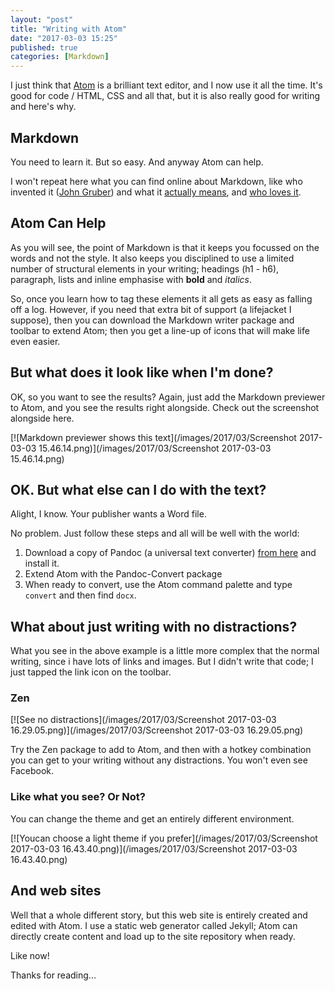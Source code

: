 ```yaml
---
layout: "post"
title: "Writing with Atom"
date: "2017-03-03 15:25"
published: true
categories: [Markdown]
---
```

I just think that [Atom][86aa3b11] is a brilliant text editor, and I now use it all the time. It's good for code / HTML, CSS and all that, but it is also really good for writing and here's why.

  [86aa3b11]: https://atom.io "Get Atom for yourself"

## Markdown

You need to learn it. But so easy. And anyway Atom can help.

I won't repeat here what you can find online about Markdown, like who invented it ([John Gruber][6028e808]) and what it [actually means][ee933fd6], and [who loves it][41bd7e97].

  [6028e808]: https://daringfireball.net/projects/markdown/ "Take a look here"
  [41bd7e97]: https://www.google.co.uk/?gfe_rd=cr&ei=aYy5WJfXMIOFaIP7pqAM#q=love+markdown "Google helps here"
  [ee933fd6]: http://commonmark.org/help/ "Get the lowdown"

## Atom Can Help

As you will see, the point of Markdown is that it keeps you focussed on the words and not the style. It also keeps you disciplined to use a limited number of structural elements in your writing; headings (h1 - h6), paragraph, lists and inline emphasise with **bold** and _italics_.

So, once you learn how to tag these elements it all gets as easy as falling off a log. However, if you need that extra bit of support (a lifejacket I suppose), then you can download the Markdown writer package and toolbar to extend Atom; then you get a line-up of icons that will make life even easier.

## But what does it look like when I'm done?

OK, so you want to see the results? Again, just add the Markdown previewer to Atom, and you see the results right alongside. Check out the screenshot alongside here.

[![Markdown previewer shows this text](/images/2017/03/Screenshot 2017-03-03 15.46.14.png)](/images/2017/03/Screenshot 2017-03-03 15.46.14.png)

## OK. But what else can I do with the text?

Alight, I know. Your publisher wants a Word file.

No problem. Just follow these steps and all will be well with the world:

1. Download a copy of Pandoc (a universal text converter) [from here][57e586b0] and install it.
2. Extend Atom with the Pandoc-Convert package
3. When ready to convert, use the Atom command palette and type `convert` and then find `docx`.

  [57e586b0]: http://pandoc.org "Brilliant work"

## What about just writing with no distractions?

What you see in the above example is a little more complex that the normal writing, since i have lots of links and images. But I didn't write that code; I just tapped the link icon on the toolbar.

### Zen

[![See no distractions](/images/2017/03/Screenshot 2017-03-03 16.29.05.png)](/images/2017/03/Screenshot 2017-03-03 16.29.05.png)

Try the Zen package to add to Atom, and then with a hotkey combination you can get to your writing without any distractions. You won't even see Facebook.

### Like what you see? Or Not?

You can change the theme and get an entirely different environment.

[![Youcan choose a light theme if you prefer](/images/2017/03/Screenshot 2017-03-03 16.43.40.png)](/images/2017/03/Screenshot 2017-03-03 16.43.40.png)


## And web sites

Well that a whole different story, but this web site is entirely created and edited with Atom. I use a static web generator called Jekyll; Atom can directly create content and load up to the site repository when ready.

Like now!

Thanks for reading...
